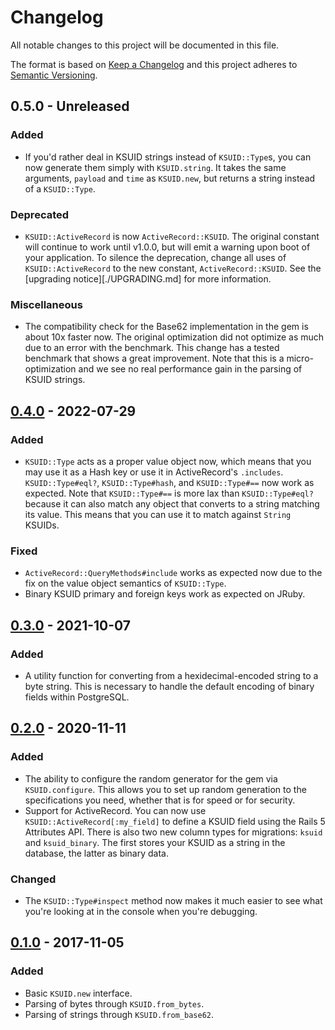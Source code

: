 # Changelog

All notable changes to this project will be documented in this file.

The format is based on [Keep a Changelog](http://keepachangelog.com/en/1.0.0/) and this project adheres to [Semantic Versioning](http://semver.org/spec/v2.0.0.html).

## 0.5.0 - Unreleased

### Added

- If you'd rather deal in KSUID strings instead of `KSUID::Type`s, you can now generate them simply with `KSUID.string`. It takes the same arguments, `payload` and `time` as `KSUID.new`, but returns a string instead of a `KSUID::Type`.

### Deprecated

- `KSUID::ActiveRecord` is now `ActiveRecord::KSUID`. The original constant will continue to work until v1.0.0, but will emit a warning upon boot of your application. To silence the deprecation, change all uses of `KSUID::ActiveRecord` to the new constant, `ActiveRecord::KSUID`. See the [upgrading notice][./UPGRADING.md] for more information.

### Miscellaneous

- The compatibility check for the Base62 implementation in the gem is about 10x faster now. The original optimization did not optimize as much due to an error with the benchmark. This change has a tested benchmark that shows a great improvement. Note that this is a micro-optimization and we see no real performance gain in the parsing of KSUID strings.

## [0.4.0](https://github.com/michaelherold/ksuid/compare/v0.3.0...v0.4.0) - 2022-07-29

### Added

- `KSUID::Type` acts as a proper value object now, which means that you may use it as a Hash key or use it in ActiveRecord's `.includes`. `KSUID::Type#eql?`, `KSUID::Type#hash`, and `KSUID::Type#==` now work as expected. Note that `KSUID::Type#==` is more lax than `KSUID::Type#eql?` because it can also match any object that converts to a string matching its value. This means that you can use it to match against `String` KSUIDs.

### Fixed

- `ActiveRecord::QueryMethods#include` works as expected now due to the fix on the value object semantics of `KSUID::Type`.
- Binary KSUID primary and foreign keys work as expected on JRuby.

## [0.3.0](https://github.com/michaelherold/ksuid/compare/v0.2.0...v0.3.0) - 2021-10-07

### Added

- A utility function for converting from a hexidecimal-encoded string to a byte string. This is necessary to handle the default encoding of binary fields within PostgreSQL.

## [0.2.0](https://github.com/michaelherold/ksuid/compare/v0.1.0...v0.2.0) - 2020-11-11

### Added

- The ability to configure the random generator for the gem via `KSUID.configure`. This allows you to set up random generation to the specifications you need, whether that is for speed or for security.
- Support for ActiveRecord. You can now use `KSUID::ActiveRecord[:my_field]` to define a KSUID field using the Rails 5 Attributes API. There is also two new column types for migrations: `ksuid` and `ksuid_binary`. The first stores your KSUID as a string in the database, the latter as binary data.

### Changed

- The `KSUID::Type#inspect` method now makes it much easier to see what you're looking at in the console when you're debugging.

## [0.1.0](https://github.com/michaelherold/ksuid/tree/v0.1.0) - 2017-11-05

### Added

- Basic `KSUID.new` interface.
- Parsing of bytes through `KSUID.from_bytes`.
- Parsing of strings through `KSUID.from_base62`.
